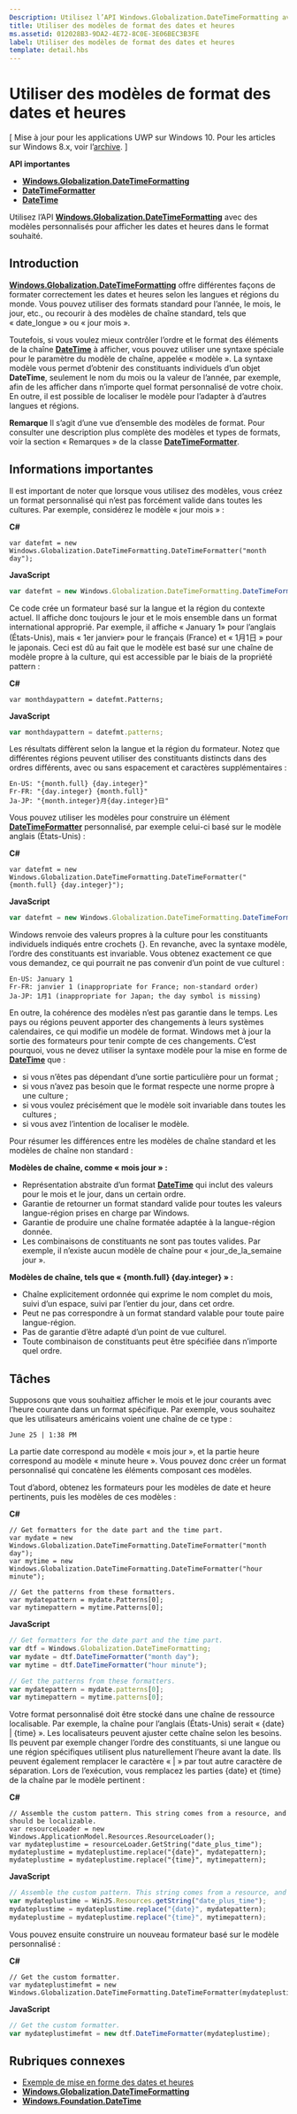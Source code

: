 ```yaml
---
Description: Utilisez l’API Windows.Globalization.DateTimeFormatting avec des modèles personnalisés pour afficher les dates et heures dans le format souhaité.
title: Utiliser des modèles de format des dates et heures
ms.assetid: 012028B3-9DA2-4E72-8C0E-3E06BEC3B3FE
label: Utiliser des modèles de format des dates et heures
template: detail.hbs
---
```


# Utiliser des modèles de format des dates et heures


\[ Mise à jour pour les applications UWP sur Windows 10. Pour les articles sur Windows 8.x, voir l’[archive](http://go.microsoft.com/fwlink/p/?linkid=619132). \]


**API importantes**

-   [**Windows.Globalization.DateTimeFormatting**](https://msdn.microsoft.com/library/windows/apps/br206859)
-   [**DateTimeFormatter**](https://msdn.microsoft.com/library/windows/apps/br206828)
-   [**DateTime**](https://msdn.microsoft.com/library/windows/apps/br206576)

Utilisez l’API [**Windows.Globalization.DateTimeFormatting**](https://msdn.microsoft.com/library/windows/apps/br206859) avec des modèles personnalisés pour afficher les dates et heures dans le format souhaité.

## <span id="Introduction"> </span> <span id="introduction"> </span> <span id="INTRODUCTION"> </span>Introduction


[
            **Windows.Globalization.DateTimeFormatting**](https://msdn.microsoft.com/library/windows/apps/br206859) offre différentes façons de formater correctement les dates et heures selon les langues et régions du monde. Vous pouvez utiliser des formats standard pour l’année, le mois, le jour, etc., ou recourir à des modèles de chaîne standard, tels que « date_longue » ou « jour mois ».

Toutefois, si vous voulez mieux contrôler l’ordre et le format des éléments de la chaîne [**DateTime**](https://msdn.microsoft.com/library/windows/apps/br206576) à afficher, vous pouvez utiliser une syntaxe spéciale pour le paramètre du modèle de chaîne, appelée « modèle ». La syntaxe modèle vous permet d’obtenir des constituants individuels d’un objet **DateTime**, seulement le nom du mois ou la valeur de l’année, par exemple, afin de les afficher dans n’importe quel format personnalisé de votre choix. En outre, il est possible de localiser le modèle pour l’adapter à d’autres langues et régions.

**Remarque** Il s’agit d’une vue d’ensemble des modèles de format. Pour consulter une description plus complète des modèles et types de formats, voir la section « Remarques » de la classe [**DateTimeFormatter**](https://msdn.microsoft.com/library/windows/apps/br206828).

 

## <span id="What_you_need_to_know"> </span> <span id="what_you_need_to_know"> </span> <span id="WHAT_YOU_NEED_TO_KNOW"> </span>Informations importantes


Il est important de noter que lorsque vous utilisez des modèles, vous créez un format personnalisé qui n’est pas forcément valide dans toutes les cultures. Par exemple, considérez le modèle « jour mois » :

**C#**
```CSharp
var datefmt = new Windows.Globalization.DateTimeFormatting.DateTimeFormatter("month day");
```
**JavaScript**
```JavaScript
var datefmt = new Windows.Globalization.DateTimeFormatting.DateTimeFormatter("month day");
```

Ce code crée un formateur basé sur la langue et la région du contexte actuel. Il affiche donc toujours le jour et le mois ensemble dans un format international approprié. Par exemple, il affiche « January 1» pour l’anglais (États-Unis), mais « 1er janvier» pour le français (France) et « 1月1日 » pour le japonais. Ceci est dû au fait que le modèle est basé sur une chaîne de modèle propre à la culture, qui est accessible par le biais de la propriété pattern :

**C#**
```CSharp
var monthdaypattern = datefmt.Patterns;
```
**JavaScript**
```JavaScript
var monthdaypattern = datefmt.patterns;
```

Les résultats diffèrent selon la langue et la région du formateur. Notez que différentes régions peuvent utiliser des constituants distincts dans des ordres différents, avec ou sans espacement et caractères supplémentaires :

``` syntax
En-US: "{month.full} {day.integer}"
Fr-FR: "{day.integer} {month.full}"
Ja-JP: "{month.integer}月{day.integer}日"
```

Vous pouvez utiliser les modèles pour construire un élément [**DateTimeFormatter**](https://msdn.microsoft.com/library/windows/apps/br206828) personnalisé, par exemple celui-ci basé sur le modèle anglais (États-Unis) :

**C#**
```CSharp
var datefmt = new Windows.Globalization.DateTimeFormatting.DateTimeFormatter("{month.full} {day.integer}");
```
**JavaScript**
```JavaScript
var datefmt = new Windows.Globalization.DateTimeFormatting.DateTimeFormatter("{month.full} {day.integer}");
```

Windows renvoie des valeurs propres à la culture pour les constituants individuels indiqués entre crochets {}. En revanche, avec la syntaxe modèle, l’ordre des constituants est invariable. Vous obtenez exactement ce que vous demandez, ce qui pourrait ne pas convenir d’un point de vue culturel :

``` syntax
En-US: January 1
Fr-FR: janvier 1 (inappropriate for France; non-standard order)
Ja-JP: 1月1 (inappropriate for Japan; the day symbol is missing)
```

En outre, la cohérence des modèles n’est pas garantie dans le temps. Les pays ou régions peuvent apporter des changements à leurs systèmes calendaires, ce qui modifie un modèle de format. Windows met à jour la sortie des formateurs pour tenir compte de ces changements. C’est pourquoi, vous ne devez utiliser la syntaxe modèle pour la mise en forme de [**DateTime**](https://msdn.microsoft.com/library/windows/apps/br206576) que :

-   si vous n’êtes pas dépendant d’une sortie particulière pour un format ;
-   si vous n’avez pas besoin que le format respecte une norme propre à une culture ;
-   si vous voulez précisément que le modèle soit invariable dans toutes les cultures ;
-   si vous avez l’intention de localiser le modèle.

Pour résumer les différences entre les modèles de chaîne standard et les modèles de chaîne non standard :

**Modèles de chaîne, comme « mois jour » :**

-   Représentation abstraite d’un format [**DateTime**](https://msdn.microsoft.com/library/windows/apps/br206576) qui inclut des valeurs pour le mois et le jour, dans un certain ordre.
-   Garantie de retourner un format standard valide pour toutes les valeurs langue-région prises en charge par Windows.
-   Garantie de produire une chaîne formatée adaptée à la langue-région donnée.
-   Les combinaisons de constituants ne sont pas toutes valides. Par exemple, il n’existe aucun modèle de chaîne pour « jour_de_la_semaine jour ».

**Modèles de chaîne, tels que « {month.full} {day.integer} » :**

-   Chaîne explicitement ordonnée qui exprime le nom complet du mois, suivi d’un espace, suivi par l’entier du jour, dans cet ordre.
-   Peut ne pas correspondre à un format standard valable pour toute paire langue-région.
-   Pas de garantie d’être adapté d’un point de vue culturel.
-   Toute combinaison de constituants peut être spécifiée dans n’importe quel ordre.

## <span id="Tasks"> </span> <span id="tasks"> </span> <span id="TASKS"> </span>Tâches


Supposons que vous souhaitiez afficher le mois et le jour courants avec l’heure courante dans un format spécifique. Par exemple, vous souhaitez que les utilisateurs américains voient une chaîne de ce type :

``` syntax
June 25 | 1:38 PM
```

La partie date correspond au modèle « mois jour », et la partie heure correspond au modèle « minute heure ». Vous pouvez donc créer un format personnalisé qui concatène les éléments composant ces modèles.

Tout d’abord, obtenez les formateurs pour les modèles de date et heure pertinents, puis les modèles de ces modèles :

**C#**
```CSharp
// Get formatters for the date part and the time part.
var mydate = new Windows.Globalization.DateTimeFormatting.DateTimeFormatter("month day");
var mytime = new Windows.Globalization.DateTimeFormatting.DateTimeFormatter("hour minute");

// Get the patterns from these formatters.
var mydatepattern = mydate.Patterns[0];
var mytimepattern = mytime.Patterns[0];
```
**JavaScript**
```JavaScript
// Get formatters for the date part and the time part.
var dtf = Windows.Globalization.DateTimeFormatting;
var mydate = dtf.DateTimeFormatter("month day");
var mytime = dtf.DateTimeFormatter("hour minute");

// Get the patterns from these formatters.
var mydatepattern = mydate.patterns[0];
var mytimepattern = mytime.patterns[0];
```

Votre format personnalisé doit être stocké dans une chaîne de ressource localisable. Par exemple, la chaîne pour l’anglais (États-Unis) serait « {date} | {time} ». Les localisateurs peuvent ajuster cette chaîne selon les besoins. Ils peuvent par exemple changer l’ordre des constituants, si une langue ou une région spécifiques utilisent plus naturellement l’heure avant la date. Ils peuvent également remplacer le caractère « | » par tout autre caractère de séparation. Lors de l’exécution, vous remplacez les parties {date} et {time} de la chaîne par le modèle pertinent :

**C#**
```CSharp
// Assemble the custom pattern. This string comes from a resource, and should be localizable. 
var resourceLoader = new Windows.ApplicationModel.Resources.ResourceLoader();
var mydateplustime = resourceLoader.GetString("date_plus_time");
mydateplustime = mydateplustime.replace("{date}", mydatepattern);
mydateplustime = mydateplustime.replace("{time}", mytimepattern);
```
**JavaScript**
```JavaScript
// Assemble the custom pattern. This string comes from a resource, and should be localizable. 
var mydateplustime = WinJS.Resources.getString("date_plus_time");
mydateplustime = mydateplustime.replace("{date}", mydatepattern);
mydateplustime = mydateplustime.replace("{time}", mytimepattern);
```

Vous pouvez ensuite construire un nouveau formateur basé sur le modèle personnalisé :

**C#**
```CSharp
// Get the custom formatter.
var mydateplustimefmt = new Windows.Globalization.DateTimeFormatting.DateTimeFormatter(mydateplustime);
```
**JavaScript**
```JavaScript
// Get the custom formatter.
var mydateplustimefmt = new dtf.DateTimeFormatter(mydateplustime);
```

## <span id="related_topics"> </span>Rubriques connexes


* [Exemple de mise en forme des dates et heures](http://go.microsoft.com/fwlink/p/?LinkId=231618)
* [**Windows.Globalization.DateTimeFormatting**](https://msdn.microsoft.com/library/windows/apps/br206859)
* [**Windows.Foundation.DateTime**](https://msdn.microsoft.com/library/windows/apps/br206576)
 

 





<!--HONumber=Mar16_HO1-->


